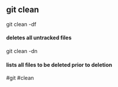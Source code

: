 ## git clean

git clean -df
#### deletes all untracked files

git clean -dn
#### lists all files to be deleted prior to deletion

#git #clean
